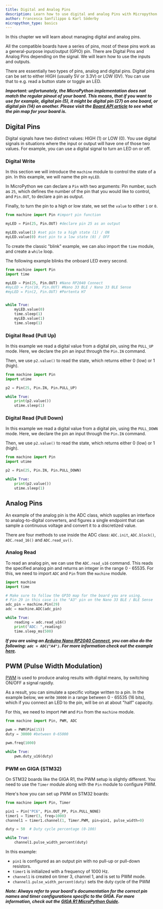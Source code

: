 ```yaml
---
title: Digital and Analog Pins
description: Learn how to use digital and analog Pins with Micropython
author: Francesca Sanfilippo & Karl Söderby
micropython_type: basics
---
```


In this chapter we will learn about managing digital and analog pins. 

All the compatible boards have a series of pins, most of these pins work as a general-purpose input/output (GPIO) pin. There are Digital Pins and Analog Pins depending on the signal. We will learn how to use the inputs and outputs.

There are essentially two types of pins, analog and digital pins. Digital pins can be set to either HIGH (usually 5V or 3.3V) or LOW (0V). You can use that to e.g. read a button state or toggle an LED.

***Important: unfortunately, the MicroPython implementation does not match the regular pinout of your board. This means, that if you want to use for example, digital pin (5), it might be digital pin (27) on one board, or digital pin (14) on another. Please visit the [Board API article](/micropython/basics/board-examples) to see what the pin map for your board is.***

## Digital Pins

Digital signals have two distinct values: HIGH (1) or LOW (0). You use digital signals in situations where the input or output will have one of those two values. For example, you can use a digital signal to turn an LED on or off. 

### Digital Write

In this section we will introduce the `machine` module to control the state of a pin. In this example, we will name the pin `myLED`.

In MicroPython we can declare a `Pin` with two arguments: Pin number, such as `25`, which defines the number of the pin that you would like to control, and `Pin.OUT`, to declare a pin as output. 

Finally, to turn the pin to a high or low state, we set the `value` to either `1` or `0`.

```python
from machine import Pin #import pin function 

myLED = Pin(25, Pin.OUT) #declare pin 25 as an output

myLED.value(1) #set pin to a high state (1) / ON
myLED.value(0) #set pin to a low state (0) / OFF
```

To create the classic "blink" example, we can also import the `time` module, and create a `while` loop.

The following example blinks the onboard LED every second.

```python
from machine import Pin
import time

myLED = Pin(25, Pin.OUT) #Nano RP2040 Connect
#myLED = Pin(10, Pin.OUT) #Nano 33 BLE / Nano 33 BLE Sense
#myLED = Pin(2, Pin.OUT) #Portenta H7


while True:
    myLED.value(0)
    time.sleep(1)  
    myLED.value(1)
    time.sleep(1)
```

### Digital Read (Pull Up)

In this example we read a digital value from a digital pin, using the `PULL_UP` mode. Here, we declare the pin an input through the `Pin.IN` command.

Then, we use `p2.value()` to read the state, which returns either 0 (low) or 1 (high).

```python
from machine import Pin
import utime

p2 = Pin(25, Pin.IN, Pin.PULL_UP)

while True:
    print(p2.value())
    utime.sleep(1)
```

### Digital Read (Pull Down)

In this example we read a digital value from a digital pin, using the `PULL_DOWN` mode. Here, we declare the pin an input through the `Pin.IN` command.

Then, we use `p2.value()` to read the state, which returns either 0 (low) or 1 (high).

```python
from machine import Pin
import utime

p2 = Pin(25, Pin.IN, Pin.PULL_DOWN)

while True:
    print(p2.value())
    utime.sleep(1)
```

## Analog Pins

An example of the analog pin is the ADC class, which supplies an interface to analog-to-digital converters, and figures a single endpoint that can sample a continuous voltage and convert it to a discretized value.

There are four methods to use inside the ADC class: `ADC.init`, `ADC.block()`, `ADC.read_16()` and `ADC.read_uv()`.

### Analog Read

To read an analog pin, we can use the `ADC.read_u16` command. This reads the specified analog pin and returns an integer in the range 0 - 65535. For this, we need to import `ADC` and `Pin` from the `machine` module.

```python
import machine
import time

# Make sure to follow the GPIO map for the board you are using.
# Pin 29 in this case is the "A3" pin on the Nano 33 BLE / BLE Sense
adc_pin = machine.Pin(29) 
adc = machine.ADC(adc_pin)

while True:
    reading = adc.read_u16()     
    print("ADC: ",reading)
    time.sleep_ms(500)
```

***If you are using an [Arduino Nano RP2040 Connect](https://store.arduino.cc/products/arduino-nano-rp2040-connect), you can also do the following: `adc = ADC("A4")`. For more information check out the example [here](http://docs.arduino.cc/micropython/basics/board-examples/#analog-read).***

## PWM (Pulse Width Modulation)

[PWM](/learn/microcontrollers/analog-output) is used to produce analog results with digital means, by switching ON/OFF a signal rapidly.

As a result, you can simulate a specific voltage written to a pin. In the example below, we write `30000` in a range between 0 - 65535 (16 bits), which if you connect an LED to the pin, will be on at about "half" capacity.

For this, we need to import `PWM` and `Pin` from the `machine` module.

```python
from machine import Pin, PWM, ADC

pwm = PWM(Pin(15))
duty = 30000 #between 0-65000

pwm.freq(1000)

while True:
    pwm.duty_u16(duty)
```

### PWM on GIGA (STM32)

On STM32 boards like the GIGA R1, the PWM setup is slightly different. You need to use the `Timer` module along with the `Pin` module to configure PWM.

Here's how you can set up PWM on STM32 boards:

```python
from machine import Pin, Timer

pin1 = Pin("PC6", Pin.OUT_PP, Pin.PULL_NONE)
timer1 = Timer(3, freq=1000)
channel1 = timer1.channel(1, Timer.PWM, pin=pin1, pulse_width=0)

duty = 50  # Duty cycle percentage (0-100)

while True:
    channel1.pulse_width_percent(duty)
```

In this example:

- `pin1` is configured as an output pin with no pull-up or pull-down resistors.
- `timer1` is initialized with a frequency of 1000 Hz.
- `channel1` is created on timer 3, channel 1, and is set to PWM mode.
- `channel1.pulse_width_percent(duty)` sets the duty cycle of the PWM

***Note: Always refer to your board's documentation for the correct pin names and timer configurations specific to the GIGA. For more information, check out the [GIGA R1 MicroPython Guide](https://docs.arduino.cc/tutorials/giga-r1-wifi/giga-micropython/).***